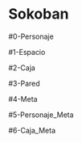 # Sokoban
  
 #0-Personaje
 
 #1-Espacio
  
  #2-Caja 
  
  #3-Pared
  
  #4-Meta
  
  #5-Personaje_Meta
  
  #6-Caja_Meta